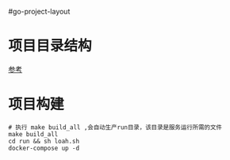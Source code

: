 #go-project-layout

# 项目目录结构
[参考](https://github.com/golang-standards/project-layout/blob/master/README_zh.md)

# 项目构建
```shell
# 执行 make build_all ,会自动生产run目录，该目录是服务运行所需的文件
make build_all
cd run && sh loah.sh 
docker-compose up -d

```